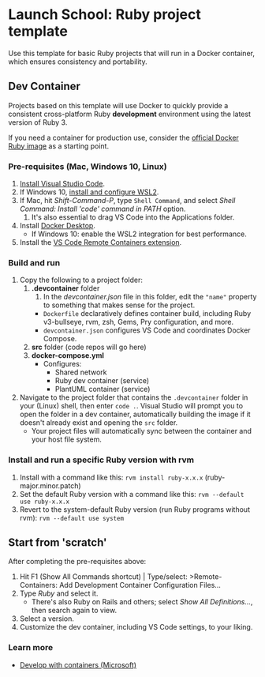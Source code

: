 # Launch School: Ruby project template

Use this template for basic Ruby projects that will run in a Docker container, which ensures consistency and portability.

## Dev Container
Projects based on this template will use Docker to quickly provide a consistent cross-platform Ruby **development** environment using the latest version of Ruby 3.

If you need a container for production use, consider the [official Docker Ruby image](https://hub.docker.com/_/ruby) as a starting point.

### Pre-requisites (Mac, Windows 10, Linux)
1. [Install Visual Studio Code](https://code.visualstudio.com/).
2. If Windows 10, [install and configure WSL2](https://docs.microsoft.com/en-us/windows/wsl/install-win10).
3. If Mac, hit *Shift-Command-P*, type `Shell Command`, and select *Shell Command: Install 'code' command in PATH* option.
   1. It's also essential to drag VS Code into the Applications folder.
4. Install [Docker Desktop](https://www.docker.com/products/docker-desktop).
   - If Windows 10: enable the WSL2 integration for best performance.
5. Install the [VS Code Remote Containers extension](https://marketplace.visualstudio.com/items?itemName=ms-vscode-remote.remote-containers).

### Build and run
1. Copy the following to a project folder:
   1. **.devcontainer** folder
      1. In the *devcontainer.json* file in this folder, edit the `"name"` property to something that makes sense for the project.
      - `Dockerfile` declaratively defines container build, including Ruby v3-bullseye, rvm, zsh, Gems, Pry configuration, and more.
      - `devcontainer.json` configures VS Code and coordinates Docker Compose.
   2. **src** folder (code repos will go here)
   3. **docker-compose.yml**
      - Configures:
        - Shared network
        - Ruby dev container (service)
        - PlantUML container (service)
2. Navigate to the project folder that contains the `.devcontainer` folder in your (Linux) shell, then enter `code .`. Visual Studio will prompt you to open the folder in a dev container, automatically building the image if it doesn't already exist and opening the `src` folder.
   - Your project files will automatically sync between the container and your host file system.

### Install and run a specific Ruby version with rvm
1. Install with a command like this: `rvm install ruby-x.x.x` (ruby-major.minor.patch)
2. Set the default Ruby version with a command like this: `rvm --default use ruby-x.x.x`
3. Revert to the system-default Ruby version (run Ruby programs without rvm): `rvm --default use system`

## Start from 'scratch'
After completing the pre-requisites above:
1. Hit F1 (Show All Commands shortcut) | Type/select: >Remote-Containers: Add Development Container Configuration Files...
2. Type *Ruby* and select it.
   - There's also Ruby on Rails and others; select *Show All Definitions...*, then search again to view.
3. Select a version.
4. Customize the dev container, including VS Code settings, to your liking.

### Learn more
- [Develop with containers (Microsoft)](https://code.visualstudio.com/learn/develop-cloud/containers)